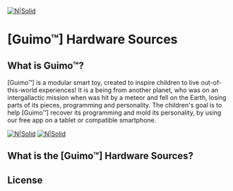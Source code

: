 [![N|Solid](http://i.imgur.com/PXORtkB.jpg)](https://guimo.toys)
# [Guimo&trade;] Hardware Sources

## What is Guimo&trade;?
[Guimo&trade;] is a modular smart toy, created to inspire children to live out-of-this-world experiences! It is a being from another planet, who was on an intergallactic mission when was hit by a meteor and fell on the Earth, losing parts of its pieces, programming and personality. The children's goal is to help [Guimo&trade;] recover its programming and mold its personality, by using our free app on a tablet or compatible smartphone.

[![N|Solid](http://i.imgur.com/hCm5tRC.png)](https://guimo.toys) [![N|Solid](http://i.imgur.com/CwIqAOV.jpg)](https://guimo.toys) 

## What is the [Guimo&trade;] Hardware Sources?    

## License
